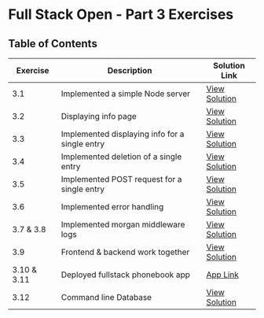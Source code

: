 # Full Stack Open - Part 3 Exercises

## Table of Contents

| Exercise    | Description                                    | Solution Link                                                                                                             |
| ----------- | ---------------------------------------------- | ------------------------------------------------------------------------------------------------------------------------- |
| 3.1         | Implemented a simple Node server               | [View Solution](https://github.com/ALpolymer/FullstackOpen/tree/6373899db3a1a9924f92d0e22cde31dc39066108/Exercises)       |
| 3.2         | Displaying info page                           | [View Solution](https://github.com/ALpolymer/FullstackOpen/tree/e87a60d24dccce0a08e1c97a971bf4506d444834/Exercises)       |
| 3.3         | Implemented displaying info for a single entry | [View Solution](https://github.com/ALpolymer/FullstackOpen/tree/a2c27bb9dba599d32c0f16205fb74017e4541fc2/Exercises)       |
| 3.4         | Implemented deletion of a single entry         | [View Solution](https://github.com/ALpolymer/FullstackOpen/tree/81469fe81d34636b45987bd5f0adfb1ed33c29b2/Exercises)       |
| 3.5         | Implemented POST request for a single entry    | [View Solution](https://github.com/ALpolymer/FullstackOpen/tree/b0e452c1b7057c7f9310ae81fa5c332fe29a0c24/Exercises)       |
| 3.6         | Implemented error handling                     | [View Solution](https://github.com/ALpolymer/FullstackOpen/tree/3022b7a938dea2c7b5a6d4662370b1b5f487f00c/Exercises)       |
| 3.7 & 3.8   | Implemented morgan middleware logs             | [View Solution](https://github.com/ALpolymer/FullstackOpen/tree/4b3d8189f6d07682dcc1c37f4bf38b58ce34c27d/Exercises)       |
| 3.9         | Frontend & backend work together               | [View Solution](https://github.com/ALpolymer/FullstackOpen/tree/97fa85c7d175fc09a0cecab32d8fba9dc356746f/Exercises)       |
| 3.10 & 3.11 | Deployed fullstack phonebook app               | [App Link](https://fso-part3-prod.onrender.com/)                                                                          |
| 3.12        | Command line Database                          | [View Solution](https://github.com/ALpolymer/FullstackOpen/tree/af896f5db13760f3d3e16057984a5b36eb18da99/Exercises/part3) |
